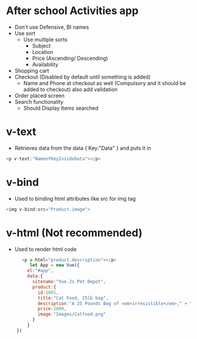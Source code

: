 #  After school Activities app
- Don't use Defensive, BI names
- Use sort
	- Use multiple sorts 
		- Subject
		- Location
		- Price (Ascending/ Descending)
		- Availability
- Shopping cart 
- Checkout (Disabled by default until something is added)
	- Name and Phone at checkout as well (Compulsory and it should be added to checkout) also add validation
- Order placed screen 
- Search functionality 
	- Should Display Items searched



# v-text
- Retrieves data from the data { Key:"Data"  } and puts it in 
```javascript
<p v-text:"NameofKeyInsideData"></p>
```

# v-bind
- Used to binding html attributes like src for img tag
```javascript
<img v-bind:src="Product.image">
```

# v-html (Not recommended)
- Used to render html code
```javascript
      <p v-html="product.description"></p>
         let App = new Vue({
        el:"#app",
        data:{    
          sitename:"Vue.Js Pet Depot",
          product:{
            id:1001,
            title:"Cat Food, 25lb bag",
            description:"A 25 Pounds Bag of <em>irresistible</em>," + "Organic Goodness for Your Cat",
            price:2000,
            image:"Images/Catfood.png"
          }
        }
    })
```